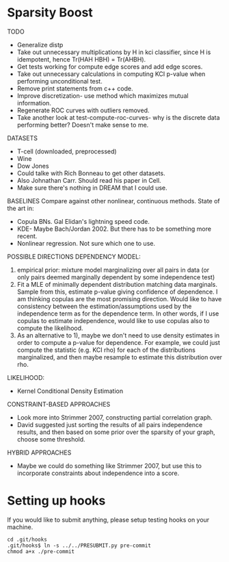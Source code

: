 Sparsity Boost
==============

TODO
- Generalize distp
- Take out unnecessary multiplications by H in kci classifier, since H is idempotent, hence Tr(HAH HBH) = Tr(AHBH).
- Get tests working for compute edge scores and add edge scores.
- Take out unnecessary calculations in computing KCI p-value when performing unconditional test.
- Remove print statements from c++ code.
- Improve discretization- use method which maximizes mutual information.
- Regenerate ROC curves with outliers removed.
- Take another look at test-compute-roc-curves- why is the discrete data performing better?  Doesn't make sense to me.

DATASETS
- T-cell (downloaded, preprocessed)
- Wine
- Dow Jones
- Could talke with Rich Bonneau to get other datasets.
- Also Johnathan Carr.  Should read his paper in Cell.
- Make sure there's nothing in DREAM that I could use.

BASELINES
Compare against other nonlinear, continuous methods.  State of the art in:
- Copula BNs.  Gal Elidan's lightning speed code.
- KDE- Maybe Bach/Jordan 2002.  But there has to be something more recent.
- Nonlinear regression.  Not sure which one to use.

POSSIBLE DIRECTIONS
DEPENDENCY MODEL:
1) empirical prior: mixture model marginalizing over all pairs in data (or only pairs deemed marginally dependent by some independence test)
2) Fit a MLE of minimally dependent distribution matching data marginals.  Sample from this, estimate p-value giving confidence of dependence.  I am thinking copulas are the most promising direction.  Would like to have consistency between the estimation/assumptions used by the independence term as for the dependence term.  In other words, if I use copulas to estimate independence, would like to use copulas also to compute the likelihood. 
3) As an alternative to 1), maybe we don't need to use density estimates in order to compute a p-value for dependence.  For example, we could just compute the statistic (e.g. KCI rho) for each of the distributions marginalized, and then maybe resample to estimate this distribution over rho.  


LIKELIHOOD:
- Kernel Conditional Density Estimation 

CONSTRAINT-BASED APPROACHES
- Look more into Strimmer 2007, constructing partial correlation graph.
- David suggested just sorting the results of all pairs independence results, and then based on some prior over the sparsity of your graph, choose some threshold.

HYBRID APPROACHES
- Maybe we could do something like Strimmer 2007, but use this to incorporate constraints about independence into a score. 

Setting up hooks
================
If you would like to submit anything, please setup testing hooks on your machine.

    cd .git/hooks
    .git/hooks$ ln -s ../../PRESUBMIT.py pre-commit
    chmod a+x ./pre-commit
